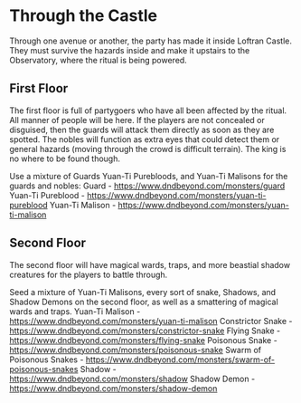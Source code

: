 # Through the Castle
Through one avenue or another, the party has made it inside Loftran Castle. They must survive the hazards inside and make it upstairs to the Observatory, where the ritual is being powered.

## First Floor
The first floor is full of partygoers who have all been affected by the ritual. All manner of people will be here. If the players are not concealed or disguised, then the guards will attack them directly as soon as they are spotted. The nobles will function as extra eyes that could detect them or general hazards (moving through the crowd is difficult terrain). The king is no where to be found though.

Use a mixture of Guards Yuan-Ti Purebloods, and Yuan-Ti Malisons for the guards and nobles:
Guard - https://www.dndbeyond.com/monsters/guard
Yuan-Ti Pureblood - https://www.dndbeyond.com/monsters/yuan-ti-pureblood
Yuan-Ti Malison - https://www.dndbeyond.com/monsters/yuan-ti-malison

## Second Floor
The second floor will have magical wards, traps, and more beastial shadow creatures for the players to battle through.

Seed a mixture of Yuan-Ti Malisons, every sort of snake, Shadows, and Shadow Demons on the second floor, as well as a smattering of magical wards and traps.
Yuan-Ti Malison - https://www.dndbeyond.com/monsters/yuan-ti-malison
Constrictor Snake - https://www.dndbeyond.com/monsters/constrictor-snake
Flying Snake - https://www.dndbeyond.com/monsters/flying-snake
Poisonous Snake - https://www.dndbeyond.com/monsters/poisonous-snake
Swarm of Poisonous Snakes - https://www.dndbeyond.com/monsters/swarm-of-poisonous-snakes
Shadow - https://www.dndbeyond.com/monsters/shadow
Shadow Demon - https://www.dndbeyond.com/monsters/shadow-demon
